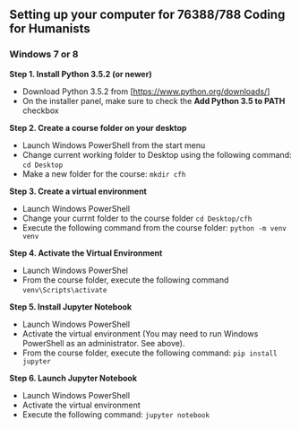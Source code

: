 

## Setting up your computer for 76388/788 Coding for Humanists

### Windows 7 or 8

**Step 1. Install Python 3.5.2 (or newer)**
- Download Python 3.5.2 from [https://www.python.org/downloads/]
- On the installer panel, make sure to check the **Add Python 3.5 to PATH** checkbox

**Step 2. Create a course folder on your desktop**
- Launch Windows PowerShell from the start menu
- Change current working folder to Desktop using the following command:
  ```cd Desktop```
- Make a new folder for the course:
  ```mkdir cfh```

**Step 3. Create a virtual environment**
- Launch Windows PowerShell
- Change your currnt folder to the course folder ```cd Desktop/cfh```
- Execute the following command from the course folder:
  ```python -m venv venv```

**Step 4. Activate the Virtual Environment**
- Launch Windows PowerShel
- From the course folder, execute the following command
  ```venv\Scripts\activate```

**Step 5. Install Jupyter Notebook**
- Launch Windows PowerShell 
- Activate the virtual environment (You may need to run Windows PowerShell as an administrator. See above).
- From the course folder, execute the following command:
  ```pip install jupyter```

**Step 6. Launch Jupyter Notebook**
- Launch Windows PowerShell
-  Activate the virtual environment
-  Execute the following command:
   ```jupyter notebook```





